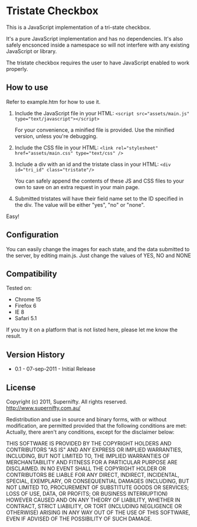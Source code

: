 Tristate Checkbox
=================
This is a JavaScript implementation of a tri-state checkbox.

It's a pure JavaScript implementation and has no dependencies.
It's also safely encsonced inside a namespace so will not interfere with any existing JavaScript or library.

The tristate checkbox requires the user to have JavaScript enabled to work properly.

How to use
----------
Refer to example.htm for how to use it.

1.  Include the JavaScript file in your HTML:
    `<script src="assets/main.js" type="text/javascript"></script>`

    For your convenience, a minified file is provided. Use the minified version, unless you're debugging.

2.  Include the CSS file in your HTML:
    `<link rel="stylesheet" href="assets/main.css" type="text/css" />`

3.  Include a div with an id and the tristate class in your HTML:
    `<div id="tri_id" class="tristate"/>`

    You can safely append the contents of these JS and CSS files to your own to save on an extra request in your main page.

4.  Submitted tristates will have their field name set to the ID specified in the div. The value will be either "yes", "no" or "none".

Easy!

Configuration
-------------
You can easily change the images for each state, and the data submitted to the server, by editing main.js.
Just change the values of YES, NO and NONE

Compatibility
-------------
Tested on:

*   Chrome 15
*   Firefox 6
*   IE 8
*   Safari 5.1

If you try it on a platform that is not listed here, please let me know the result.

Version History
---------------
*   0.1 - 07-sep-2011 - Initial Release

License
-------
Copyright (c) 2011, Supernifty.
All rights reserved.
http://www.supernifty.com.au/

Redistribution and use in source and binary forms, with or without modification, are permitted provided that the following conditions are met:
Actually, there aren't any conditions, except for the disclaimer below:

THIS SOFTWARE IS PROVIDED BY THE COPYRIGHT HOLDERS AND CONTRIBUTORS "AS IS" AND ANY EXPRESS OR IMPLIED WARRANTIES, INCLUDING, BUT NOT LIMITED TO, THE IMPLIED WARRANTIES OF MERCHANTABILITY AND FITNESS FOR A PARTICULAR PURPOSE ARE DISCLAIMED. IN NO EVENT SHALL THE COPYRIGHT HOLDER OR CONTRIBUTORS BE LIABLE FOR ANY DIRECT, INDIRECT, INCIDENTAL, SPECIAL, EXEMPLARY, OR CONSEQUENTIAL DAMAGES (INCLUDING, BUT NOT LIMITED TO, PROCUREMENT OF SUBSTITUTE GOODS OR SERVICES; LOSS OF USE, DATA, OR PROFITS; OR BUSINESS INTERRUPTION) HOWEVER CAUSED AND ON ANY THEORY OF LIABILITY, WHETHER IN CONTRACT, STRICT LIABILITY, OR TORT (INCLUDING NEGLIGENCE OR OTHERWISE) ARISING IN ANY WAY OUT OF THE USE OF THIS SOFTWARE, EVEN IF ADVISED OF THE POSSIBILITY OF SUCH DAMAGE.

